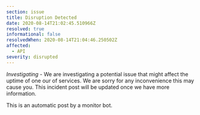 ```yaml
---
section: issue
title: Disruption Detected
date: 2020-08-14T21:02:45.510966Z
resolved: true
informational: false
resolvedWhen: 2020-08-14T21:04:46.250502Z
affected:
  - API
severity: disrupted
---
```

*Investigating* - We are investigating a potential issue that might affect the uptime of one our of services. We are sorry for any inconvenience this may cause you. This incident post will be updated once we have more information.

This is an automatic post by a monitor bot.
        